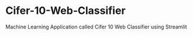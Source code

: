 # Cifer-10-Web-Classifier
Machine Learning Application called Cifer 10 Web Classifier using Streamlit
